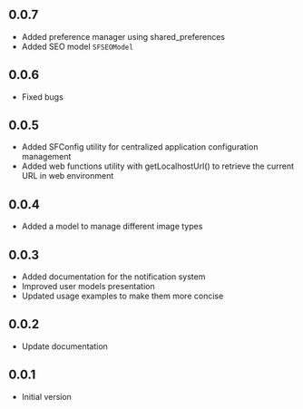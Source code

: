 ## 0.0.7

* Added preference manager using shared_preferences
* Added SEO model `SFSEOModel`

## 0.0.6

* Fixed bugs


## 0.0.5

* Added SFConfig utility for centralized application configuration management
* Added web functions utility with getLocalhostUrl() to retrieve the current URL in web environment

## 0.0.4

* Added a model to manage different image types

## 0.0.3

* Added documentation for the notification system
* Improved user models presentation
* Updated usage examples to make them more concise

## 0.0.2

* Update documentation

## 0.0.1

* Initial version



